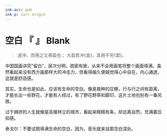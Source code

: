 ```yaml
---
ink-acc: pub
ink-p: curr origin
---
```



# 空白 『  』 Blank

> 道冲，而用之又弗盈也；
> 大盈若冲{盅}，其用不穷{宭}。

中国国画讲究“留白”，层次分明，疏密有致，从来不会用画笔将整个画面填满。虽然看起来没有西方画那样大的冲击力，但看得越久便越觉得心中自在，内心通透，这就是舒适感。

其实，生命也是如此，应该有生命的空白。像是栽种的庄稼，行与行之间有距离，才能长出一些野花，才能有人经过，有了野花野草和脚印，这片土地也别有一番风致。

过于拥挤的人生就像是高楼林立的城市，看起来精精有条，却远离自然，充满着压抑感。

泰戈尔：不要试图填满生命的空白，因为，音乐就来自那空白深处。
